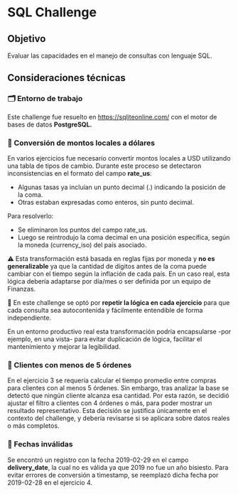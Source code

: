 # SQL Challenge

## Objetivo
Evaluar las capacidades en el manejo de consultas con lenguaje SQL.

## Consideraciones técnicas
### 🗂️ Entorno de trabajo
Este challenge fue resuelto en https://sqliteonline.com/ con el motor de bases de datos **PostgreSQL.** 

### 💱 Conversión de montos locales a dólares
En varios ejercicios fue necesario convertir montos locales a USD utilizando una tabla de tipos de cambio. Durante este proceso se detectaron inconsistencias en el formato del campo **rate_us**:
- Algunas tasas ya incluían un punto decimal (.) indicando la posición de la coma.
- Otras estaban expresadas como enteros, sin punto decimal.

Para resolverlo:
- Se eliminaron los puntos del campo rate_us.
- Luego se reintrodujo la coma decimal en una posición específica, según la moneda (currency_iso) del país asociado.

⚠️ Esta transformación está basada en reglas fijas por moneda y **no es generalizable** ya que la cantidad de dígitos antes de la coma puede cambiar con el tiempo según la inflación de cada país. En un caso real, esta lógica debería adaptarse por día/mes o ser definida por un equipo de Finanzas.

🔁 En este challenge se optó por **repetir la lógica en cada ejercicio** para que cada consulta sea autocontenida y fácilmente entendible de forma independiente. 

En un entorno productivo real esta transformación podría encapsularse -por ejemplo, en una vista- para evitar duplicación de lógica, facilitar el mantenimiento y mejorar la legibilidad.

### 👥 Clientes con menos de 5 órdenes
En el ejercicio 3 se requería calcular el tiempo promedio entre compras para clientes con al menos 5 órdenes. Sin embargo, tras analizar la base se detectó que ningún cliente alcanza esa cantidad.
Por esta razón, se decidió ajustar el filtro a clientes con 4 órdenes o más, para poder mostrar un resultado representativo. Esta decisión se justifica únicamente en el contexto del challenge, y debería revisarse si se aplicara sobre datos reales o más completos.

### 📅 Fechas inválidas
Se encontró un registro con la fecha 2019-02-29 en el campo **delivery_date**, la cual no es válida ya que 2019 no fue un año bisiesto.
Para evitar errores de conversión a timestamp, se reemplazó dicha fecha por 2019-02-28 en el ejercicio 4.
